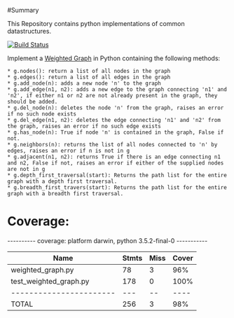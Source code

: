 #Summary

This Repository contains python implementations of common datastructures.

[![Build Status](https://travis-ci.org/CCallahanIV/data-structures.svg?branch=master)](https://travis-ci.org/CCallahanIV/data-structures)


Implement a [Weighted Graph](https://codefellows.github.io/sea-python-401d5/assignments/graph_3_weighted.html)
in Python containing the following methods:


    * g.nodes(): return a list of all nodes in the graph
    * g.edges(): return a list of all edges in the graph
    * g.add_node(n): adds a new node 'n' to the graph
    * g.add_edge(n1, n2): adds a new edge to the graph connecting 'n1' and 'n2', if either n1 or n2 are not already present in the graph, they should be added.
    * g.del_node(n): deletes the node 'n' from the graph, raises an error if no such node exists
    * g.del_edge(n1, n2): deletes the edge connecting 'n1' and 'n2' from the graph, raises an error if no such edge exists
    * g.has_node(n): True if node 'n' is contained in the graph, False if not.
    * g.neighbors(n): returns the list of all nodes connected to 'n' by edges, raises an error if n is not in g
    * g.adjacent(n1, n2): returns True if there is an edge connecting n1 and n2, False if not, raises an error if either of the supplied nodes are not in g
    * g.depth_first_traversal(start): Returns the path list for the entire graph with a depth first traversal.
    * g.breadth_first_travers(start): Returns the path list for the entire graph with a breadth first traversal.


# Coverage:

---------- coverage: platform darwin, python 3.5.2-final-0 -----------


| Name                     | Stmts | Miss | Cover |
| -----------------------  | ----- | ---- | ----- |
| weighted_graph.py        |  78   |  3   | 96%   |
| test_weighted_graph.py   |  178  |  0   | 100%  |
| -----------------------  |  ---  |  --  | ----  |
| TOTAL                    |  256  |  3   | 98%   |


